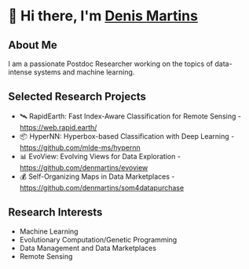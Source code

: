 # 👋 Hi there, I'm [Denis Martins](https://denmartins.github.io/)

## About Me

I am a passionate Postdoc Researcher working on the topics of data-intense systems and machine learning.

## Selected Research Projects

- 🛰️ RapidEarth: Fast Index-Aware Classification for Remote Sensing - https://web.rapid.earth/
- 📦 HyperNN: Hyperbox-based Classification with Deep Learning - https://github.com/mlde-ms/hypernn
- 📊 EvoView: Evolving Views for Data Exploration - https://github.com/denmartins/evoview
- 💰 Self-Organizing Maps in Data Marketplaces - https://github.com/denmartins/som4datapurchase

## Research Interests

- Machine Learning
- Evolutionary Computation/Genetic Programming
- Data Management and Data Marketplaces
- Remote Sensing

<!--
**denmartins/denmartins** is a ✨ _special_ ✨ repository because its `README.md` (this file) appears on your GitHub profile.

Here are some ideas to get you started:

- 🔭 I’m currently working on ...
- 🌱 I’m currently learning ...
- 👯 I’m looking to collaborate on ...
- 🤔 I’m looking for help with ...
- 💬 Ask me about ...
- 📫 How to reach me: ...
- 😄 Pronouns: ...
- ⚡ Fun fact: ...
-->
